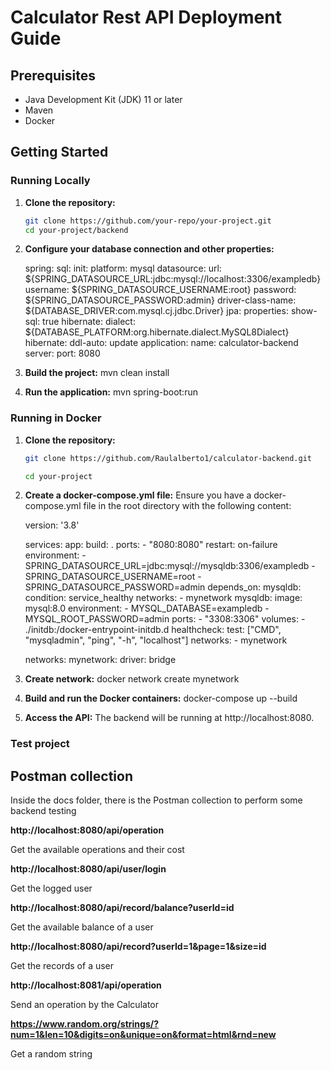 # Calculator Rest API Deployment Guide

## Prerequisites

- Java Development Kit (JDK) 11 or later
- Maven
- Docker

## Getting Started

### Running Locally

1. **Clone the repository:**

   ```sh
   git clone https://github.com/your-repo/your-project.git
   cd your-project/backend

2. **Configure your database connection and other properties:**

   spring:
	  sql:
	    init:
	      platform: mysql
	  datasource:
	    url: ${SPRING_DATASOURCE_URL:jdbc:mysql://localhost:3306/exampledb}
	    username: ${SPRING_DATASOURCE_USERNAME:root}
	    password: ${SPRING_DATASOURCE_PASSWORD:admin}
	    driver-class-name: ${DATABASE_DRIVER:com.mysql.cj.jdbc.Driver}
	  jpa:
	    properties:
	      show-sql: true
	      hibernate:
	        dialect: ${DATABASE_PLATFORM:org.hibernate.dialect.MySQL8Dialect}
	    hibernate:
	      ddl-auto: update
	  application:
	    name: calculator-backend
	server:
	  port: 8080

3. **Build the project:**
   mvn clean install

4. **Run the application:**
   mvn spring-boot:run
   
   
### Running in Docker

1. **Clone the repository:**

   ```sh
   git clone https://github.com/Raulalberto1/calculator-backend.git

   cd your-project

2. **Create a docker-compose.yml file:**
   Ensure you have a docker-compose.yml file in the root directory with the     following content:
   
   version: '3.8'

	services:
	  app:
	    build: .
	    ports:
	      - "8080:8080"
	    restart: on-failure
	    environment:
	      - SPRING_DATASOURCE_URL=jdbc:mysql://mysqldb:3306/exampledb
	      - SPRING_DATASOURCE_USERNAME=root
	      - SPRING_DATASOURCE_PASSWORD=admin
	    depends_on:
	      mysqldb:
	        condition: service_healthy
	    networks:
	      - mynetwork
	  mysqldb:
	    image: mysql:8.0
	    environment:
	      - MYSQL_DATABASE=exampledb
	      - MYSQL_ROOT_PASSWORD=admin
	    ports:
	      - "3308:3306"
	    volumes:
	      - ./initdb:/docker-entrypoint-initdb.d
	    healthcheck:
	      test: ["CMD", "mysqladmin", "ping", "-h", "localhost"]
	    networks:
	      - mynetwork
	      
	networks:
	  mynetwork:
	    driver: bridge
   

3. **Create network:**
   docker network create mynetwork
   
3. **Build and run the Docker containers:**
   docker-compose up --build

4. **Access the API:**
   The backend will be running at http://localhost:8080.
   
   
### Test project

## Postman collection

Inside the docs folder, there is the Postman collection to perform some backend testing

**http://localhost:8080/api/operation**

Get the available operations and their cost
  
**http://localhost:8080/api/user/login**

Get the logged user

**http://localhost:8080/api/record/balance?userId=id**

Get the available balance of a user

**http://localhost:8080/api/record?userId=1&page=1&size=id**

Get the records of a user

**http://localhost:8081/api/operation**

Send an operation by the Calculator

**https://www.random.org/strings/?num=1&len=10&digits=on&unique=on&format=html&rnd=new**

Get a random string